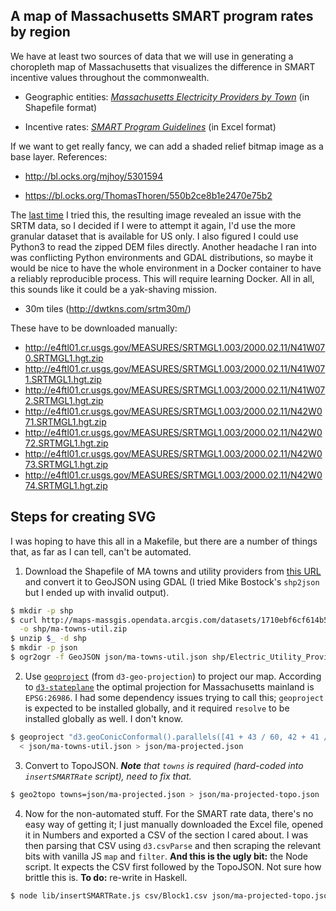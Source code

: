 ## A map of Massachusetts SMART program rates by region

We have at least two sources of data that we will use in generating a choropleth map of Massachusetts that visualizes the difference in SMART incentive values throughout the commonwealth.

- Geographic entities: [_Massachusetts Electricity Providers by Town_](http://maps-massgis.opendata.arcgis.com/datasets/1710ebf6cf614b5fa97c0a269cece375_0) (in Shapefile format)

- Incentive rates: [_SMART Program Guidelines_](https://www.mass.gov/info-details/solar-massachusetts-renewable-target-smart-program#smart-program-guidelines-) (in Excel format)

If we want to get really fancy, we can add a shaded relief bitmap image as a base layer. References:

- http://bl.ocks.org/mjhoy/5301594

- https://bl.ocks.org/ThomasThoren/550b2ce8b1e2470e75b2

The [last time](https://github.com/ptrfrncsmrph/mass-map) I tried this, the resulting image revealed an issue with the SRTM data, so I decided if I were to attempt it again, I'd use the more granular dataset that is available for US only. I also figured I could use Python3 to read the zipped DEM files directly. Another headache I ran into was conflicting Python environments and GDAL distributions, so maybe it would be nice to have the whole environment in a Docker container to have a reliably reproducible process. This will require learning Docker. All in all, this sounds like it could be a yak-shaving mission.

- 30m tiles (http://dwtkns.com/srtm30m/)

These have to be downloaded manually:

- http://e4ftl01.cr.usgs.gov/MEASURES/SRTMGL1.003/2000.02.11/N41W070.SRTMGL1.hgt.zip
- http://e4ftl01.cr.usgs.gov/MEASURES/SRTMGL1.003/2000.02.11/N41W071.SRTMGL1.hgt.zip
- http://e4ftl01.cr.usgs.gov/MEASURES/SRTMGL1.003/2000.02.11/N41W072.SRTMGL1.hgt.zip
- http://e4ftl01.cr.usgs.gov/MEASURES/SRTMGL1.003/2000.02.11/N42W071.SRTMGL1.hgt.zip
- http://e4ftl01.cr.usgs.gov/MEASURES/SRTMGL1.003/2000.02.11/N42W072.SRTMGL1.hgt.zip
- http://e4ftl01.cr.usgs.gov/MEASURES/SRTMGL1.003/2000.02.11/N42W073.SRTMGL1.hgt.zip
- http://e4ftl01.cr.usgs.gov/MEASURES/SRTMGL1.003/2000.02.11/N42W074.SRTMGL1.hgt.zip

## Steps for creating SVG

I was hoping to have this all in a Makefile, but there are a number of things that, as far as I can tell, can't be automated. 

1. Download the Shapefile of MA towns and utility providers from [this URL](http://maps-massgis.opendata.arcgis.com/datasets/1710ebf6cf614b5fa97c0a269cece375_0) and convert it to GeoJSON using GDAL (I tried Mike Bostock's `shp2json` but I ended up with invalid output).
  ```bash
  $ mkdir -p shp
  $ curl http://maps-massgis.opendata.arcgis.com/datasets/1710ebf6cf614b5fa97c0a269cece375_0.zip \
    -o shp/ma-towns-util.zip
  $ unzip $_ -d shp
  $ mkdir -p json
  $ ogr2ogr -f GeoJSON json/ma-towns-util.json shp/Electric_Utility_Providers_in_Massachusetts.shp
  ```
2. Use [`geoproject`](https://github.com/d3/d3-geo-projection/blob/master/README.md#geoproject) (from `d3-geo-projection`) to project our map. According to [`d3-stateplane`](https://github.com/veltman/d3-stateplane#nad83--massachusetts-mainland-epsg26986) the optimal projection for Massachusetts mainland is `EPSG:26986`. I had some dependency issues trying to call this; `geoproject` is expected to be installed globally, and it required `resolve` to be installed globally as well. I don't know.
  ```bash
  $ geoproject "d3.geoConicConformal().parallels([41 + 43 / 60, 42 + 41 / 60]).rotate([71 + 30 / 60, 0]).fitSize([960, 960], d)" \
    < json/ma-towns-util.json > json/ma-projected.json
  ```
3. Convert to TopoJSON. _**Note** that `towns` is required (hard-coded into `insertSMARTRate` script), need to fix that._
  ```bash
  $ geo2topo towns=json/ma-projected.json > json/ma-projected-topo.json
  ```
4. Now for the non-automated stuff. For the SMART rate data, there's no easy way of getting it; I just manually downloaded the Excel file, opened it in Numbers and exported a CSV of the section I cared about. I was then parsing that CSV using `d3.csvParse` and then scraping the relevant bits with vanilla JS `map` and `filter`. **And this is the ugly bit:** the Node script. It expects the CSV first followed by the TopoJSON. Not sure how brittle this is. **To do:** re-write in Haskell.
  ```bash
  $ node lib/insertSMARTRate.js csv/Block1.csv json/ma-projected-topo.json
  ```